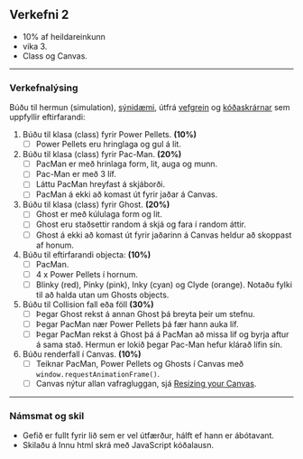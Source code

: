 ## Verkefni 2 
- 10% af heildareinkunn
- vika 3.
- Class og Canvas.

---

### Verkefnalýsing
Búðu til hermun (simulation), [sýnidæmi](https://mdn.github.io/learning-area/javascript/oojs/bouncing-balls/index-finished.html), útfrá [vefgrein](https://developer.mozilla.org/en-US/docs/Learn/JavaScript/Objects/Object_building_practice) og [kóðaskrárnar](https://github.com/mdn/learning-area/tree/main/javascript/oojs/bouncing-balls) sem uppfyllir eftirfarandi:


1. Búðu til klasa (class) fyrir Power Pellets. **(10%)**
   - [ ] Power Pellets eru hringlaga og gul á lit.
1. Búðu til klasa (class) fyrir Pac-Man. **(20%)**
   - [ ] PacMan er með hrinlaga form, lit, auga og munn.
   - [ ] Pac-Man er með 3 líf. 
   - [ ] Láttu PacMan hreyfast á skjáborði.
   - [ ] PacMan á ekki að komast út fyrir jaðar á Canvas.
1. Búðu til klasa (class) fyrir Ghost. **(20%)**
   - [ ] Ghost er með kúlulaga form og lit.
   - [ ] Ghost eru staðsettir random á skjá og fara í random áttir.
   - [ ] Ghost á ekki að komast út fyrir jaðarinn á Canvas heldur að skoppast af honum.
1. Búðu til eftirfarandi objecta: **(10%)**
   - [ ] PacMan.
   - [ ] 4 x Power Pellets í hornum.
   - [ ] Blinky (red), Pinky (pink), Inky (cyan) og Clyde (orange). Notaðu fylki til að halda utan um Ghosts objects.
1. Búðu til Collision fall eða föll **(30%)**
   - [ ] Þegar Ghost rekst á annan Ghost þá breyta þeir um stefnu. 
   - [ ] Þegar PacMan nær Power Pellets þá fær hann auka líf.
   - [ ] Þegar PacMan rekst á Ghost þá á PacMan að missa líf og byrja aftur á sama stað. Hermun er lokið þegar Pac-Man hefur klárað lífin sín.
1. Búðu renderfall í Canvas. **(10%)**
   - [ ] Teiknar PacMan, Power Pellets og Ghosts í Canvas með `window.requestAnimationFrame()`.
   - [ ] Canvas nýtur allan vafragluggan, sjá [Resizing your Canvas](https://youtu.be/EO6OkltgudE?list=PLpPnRKq7eNW3We9VdCfx9fprhqXHwTPXL&t=166). 

---

### Námsmat og skil	
* Gefið er fullt fyrir lið sem er vel útfærður, hálft ef hann er ábótavant. 
* Skilaðu á Innu html skrá með JavaScript kóðalausn.

